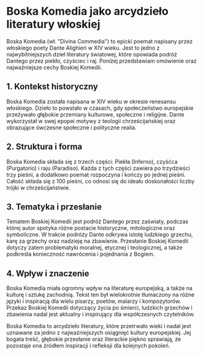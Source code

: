 # Boska Komedia jako arcydzieło literatury włoskiej

Boska Komedia (wł. "Divina Commedia") to epicki poemat napisany przez włoskiego poety Dante Alighieri w XIV wieku. Jest to jedno z najwybitniejszych dzieł literatury światowej, które opowiada podróż Dantego przez piekło, czyściec i raj. Poniżej przedstawiam omówienie oraz najważniejsze cechy Boskiej Komedii.

## 1. **Kontekst historyczny**

Boska Komedia została napisana w XIV wieku w okresie renesansu włoskiego. Dzieło to powstało w czasach, gdy społeczeństwo europejskie przeżywało głębokie przemiany kulturowe, społeczne i religijne. Dante wykorzystał w swej epopei motywy z teologii chrześcijańskiej oraz obrazujące ówczesne społeczne i polityczne realia.

## 2. **Struktura i forma**

Boska Komedia składa się z trzech części: Piekła (Inferno), czyśćca (Purgatorio) i raju (Paradiso). Każda z tych części zawiera po trzydzieści trzy pieśni, a dodatkowo poemat rozpoczyna i kończy po jednej pieśni. Całość składa się z 100 pieśni, co odnosi się do ideału doskonałości liczby trójki w chrześcijaństwie.

## 3. **Tematyka i przesłanie**

Tematem Boskiej Komedii jest podróż Dantego przez zaświaty, podczas której autor spotyka różne postacie historyczne, mitologiczne oraz symboliczne. W trakcie podróży Dante odkrywa istotę ludzkiego grzechu, karę za grzechy oraz nadzieję na zbawienie. Przesłanie Boskiej Komedii dotyczy zatem problematyki moralnej, etycznej i teologicznej, a także podkreśla konieczność nawrócenia i pojednania z Bogiem.

## 4. **Wpływ i znaczenie**

Boska Komedia miała ogromny wpływ na literaturę europejską, a także na kulturę i sztukę zachodnią. Tekst ten był wielokrotnie tłumaczony na różne języki i inspiracją dla wielu pisarzy, poetów, malarzy i kompozytorów. Przekaz Boskiej Komedii dotyczący życia po śmierci, ludzkich grzechów i zbawienia nadal jest aktualny i inspirujący dla współczesnych czytelników.

Boska Komedia to arcydzieło literatury, które przetrwało wieki i nadal jest uznawane za jedno z najważniejszych osiągnięć kultury europejskiej. Jej bogata treść, głębokie przesłanie oraz literackie piękno sprawiają, że pozostaje ona źródłem inspiracji i refleksji dla kolejnych pokoleń.

